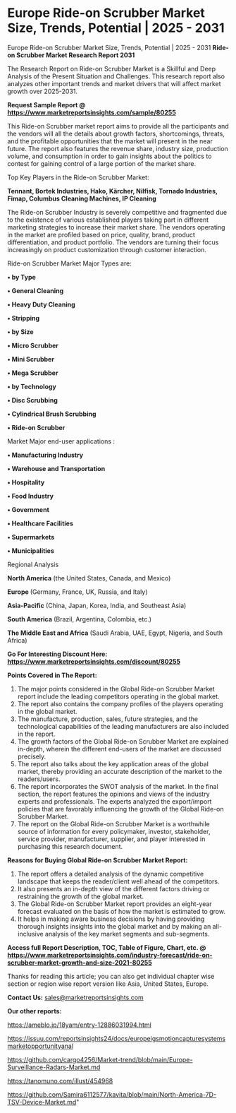 # Europe Ride-on Scrubber Market Size, Trends, Potential | 2025 - 2031
 Europe Ride-on Scrubber Market Size, Trends, Potential | 2025 - 2031
<strong>Ride-on Scrubber Market Research Report 2031</strong>

The Research Report on Ride-on Scrubber Market is a Skillful and Deep Analysis of the Present Situation and Challenges. This research report also analyzes other important trends and market drivers that will affect market growth over 2025-2031.

<strong>Request Sample Report @ <a href=https://www.marketreportsinsights.com/sample/80255>https://www.marketreportsinsights.com/sample/80255</a></strong>

This Ride-on Scrubber market report aims to provide all the participants and the vendors will all the details about growth factors, shortcomings, threats, and the profitable opportunities that the market will present in the near future. The report also features the revenue share, industry size, production volume, and consumption in order to gain insights about the politics to contest for gaining control of a large portion of the market share.

Top Key Players in the Ride-on Scrubber Market:

<strong>Tennant, Bortek Industries, Hako, Kärcher, Nilfisk, Tornado Industries, Fimap, Columbus Cleaning Machines, IP Cleaning</strong>

The Ride-on Scrubber Industry is severely competitive and fragmented due to the existence of various established players taking part in different marketing strategies to increase their market share. The vendors operating in the market are profiled based on price, quality, brand, product differentiation, and product portfolio. The vendors are turning their focus increasingly on product customization through customer interaction.

Ride-on Scrubber Market Major Types are:

<strong>• by Type

• General Cleaning

• Heavy Duty Cleaning

• Stripping

• by Size

• Micro Scrubber

• Mini Scrubber

• Mega Scrubber

• by Technology

• Disc Scrubbing

• Cylindrical Brush Scrubbing

• Ride-on Scrubber</strong>

Market Major end-user applications :

<strong>• Manufacturing Industry

• Warehouse and Transportation

• Hospitality

• Food Industry

• Government

• Healthcare Facilities

• Supermarkets

• Municipalities</strong>

Regional Analysis

</u><strong><b>North America</b></strong> (the United States, Canada, and Mexico)

<strong><b>Europe </b></strong>(Germany, France, UK, Russia, and Italy)

<strong><b>Asia-Pacific</b></strong> (China, Japan, Korea, India, and Southeast Asia)

<strong><b>South America</b></strong> (Brazil, Argentina, Colombia, etc.)

<strong><b>The Middle East and Africa</b></strong> (Saudi Arabia, UAE, Egypt, Nigeria, and South Africa)

<strong>Go For Interesting Discount Here: <a href=https://www.marketreportsinsights.com/discount/80255>https://www.marketreportsinsights.com/discount/80255</a></strong>

<strong>Points Covered in The Report:</strong>
<ol>
  <li>The major points considered in the Global Ride-on Scrubber Market report include the leading competitors operating in the global market.</li>
  <li>The report also contains the company profiles of the players operating in the global market.</li>
  <li>The manufacture, production, sales, future strategies, and the technological capabilities of the leading manufacturers are also included in the report.</li>
  <li>The growth factors of the Global Ride-on Scrubber Market are explained in-depth, wherein the different end-users of the market are discussed precisely.</li>
  <li>The report also talks about the key application areas of the global market, thereby providing an accurate description of the market to the readers/users.</li>
  <li>The report incorporates the SWOT analysis of the market. In the final section, the report features the opinions and views of the industry experts and professionals. The experts analyzed the export/import policies that are favorably influencing the growth of the Global Ride-on Scrubber Market.</li>
  <li>The report on the Global Ride-on Scrubber Market is a worthwhile source of information for every policymaker, investor, stakeholder, service provider, manufacturer, supplier, and player interested in purchasing this research document.</li>
</ol>
<strong>Reasons for Buying Global Ride-on Scrubber Market Report:</strong>

<ol>
  <li>The report offers a detailed analysis of the dynamic competitive landscape that keeps the reader/client well ahead of the competitors.</li>
  <li>It also presents an in-depth view of the different factors driving or restraining the growth of the global market.</li>
  <li>The Global Ride-on Scrubber Market report provides an eight-year forecast evaluated on the basis of how the market is estimated to grow.</li>
  <li>It helps in making aware business decisions by having providing thorough insights insights into the global market and by making an all-inclusive analysis of the key market segments and sub-segments.</li>
</ol>
<strong>Access full Report Description, TOC, Table of Figure, Chart, etc. @ <a href=https://www.marketreportsinsights.com/industry-forecast/ride-on-scrubber-market-growth-and-size-2021-80255>https://www.marketreportsinsights.com/industry-forecast/ride-on-scrubber-market-growth-and-size-2021-80255</a></strong>


Thanks for reading this article; you can also get individual chapter wise section or region wise report version like Asia, United States, Europe.

<strong>Contact Us:</strong>
sales@marketreportsinsights.com

<strong>Our other reports:</strong>

<a href=https://ameblo.jp/18yam/entry-12886031994.html>https://ameblo.jp/18yam/entry-12886031994.html</a>

<a href=https://issuu.com/reportsinsights24/docs/europeigsmotioncapturesystemsmarketopportunityanal>https://issuu.com/reportsinsights24/docs/europeigsmotioncapturesystemsmarketopportunityanal</a>

<a href=https://github.com/cargo4256/Market-trend/blob/main/Europe-Surveillance-Radars-Market.md>https://github.com/cargo4256/Market-trend/blob/main/Europe-Surveillance-Radars-Market.md</a>

<a href=https://tanomuno.com/illust/454968>https://tanomuno.com/illust/454968</a>

<a href=https://github.com/Samira6112577/kavita/blob/main/North-America-7D-TSV-Device-Market.md>https://github.com/Samira6112577/kavita/blob/main/North-America-7D-TSV-Device-Market.md</a>"
